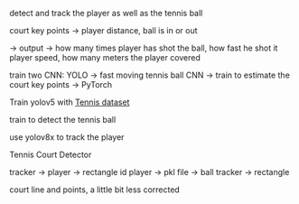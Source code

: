 detect and track the player as well as the tennis ball 

court key points -> player distance, ball is in or out 

-> output -> how many times player has shot the ball, how fast he shot it 
player speed, how many meters the player covered 

train two CNN: YOLO -> fast moving tennis ball 
CNN -> train to estimate the court key points -> PyTorch 

Train yolov5 with [Tennis dataset](https://universe.roboflow.com/viren-dhanwani/tennis-ball-detection/dataset/6#)

train to detect the tennis ball 

use yolov8x to track the player 

Tennis Court Detector [](https://github.com/yastrebksv/TennisCourtDetector?tab=readme-ov-file)

tracker -> player -> rectangle id player -> pkl file -> ball tracker -> rectangle 

court line and points, a little bit less corrected